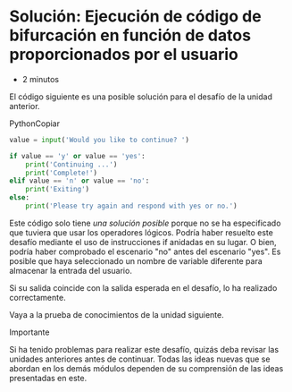 # Solución: Ejecución de código de bifurcación en función de datos proporcionados por el usuario

- 2 minutos

El código siguiente es una posible solución para el desafío de la unidad anterior.

PythonCopiar

```python
value = input('Would you like to continue? ')

if value == 'y' or value == 'yes':
    print('Continuing ...')
    print('Complete!')
elif value == 'n' or value == 'no':
    print('Exiting')
else:
    print('Please try again and respond with yes or no.')
```

Este código solo tiene *una solución posible* porque no se ha especificado que tuviera que usar los operadores lógicos. Podría haber resuelto este desafío mediante el uso de instrucciones if anidadas en su lugar. O bien, podría haber comprobado el escenario "no" antes del escenario "yes". Es posible que haya seleccionado un nombre de variable diferente para almacenar la entrada del usuario.

Si su salida coincide con la salida esperada en el desafío, lo ha realizado correctamente.

Vaya a la prueba de conocimientos de la unidad siguiente.

 Importante

Si ha tenido problemas para realizar este desafío, quizás deba revisar las unidades anteriores antes de continuar. Todas las ideas nuevas que se abordan en los demás módulos dependen de su comprensión de las ideas presentadas en este.

